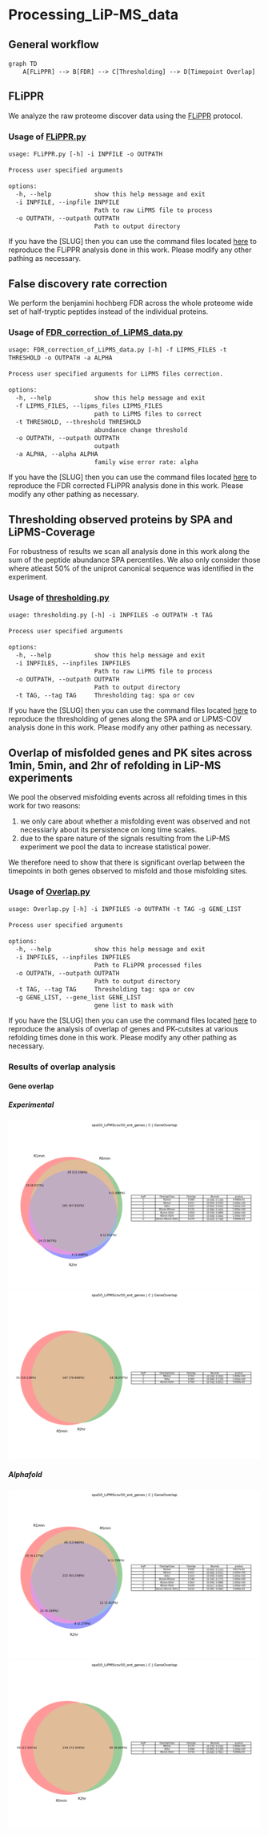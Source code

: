 # Processing_LiP-MS_data  

## General workflow
```mermaid
graph TD
    A[FLiPPR] --> B[FDR] --> C[Thresholding] --> D[Timepoint Overlap]
``` 

## FLiPPR
We analyze the raw proteome discover data using the [FLiPPR](https://pubs.acs.org/doi/full/10.1021/acs.jproteome.3c00887) protocol. 

### Usage of [FLiPPR.py](src/data/FLiPPR.py)
```
usage: FLiPPR.py [-h] -i INPFILE -o OUTPATH

Process user specified arguments

options:
  -h, --help            show this help message and exit
  -i INPFILE, --inpfile INPFILE
                        Path to raw LiPMS file to process
  -o OUTPATH, --outpath OUTPATH
                        Path to output directory
```

If you have the [SLUG] then you can use the command files located [here](src/command_lists/FliPPR.cmds) to reproduce the FLiPPR analysis done in this work. Please modify any other pathing as necessary. 

## False discovery rate correction
We perform the benjamini hochberg FDR across the whole proteome wide set of half-tryptic peptides instead of the individual proteins.   

### Usage of [FDR_correction_of_LiPMS_data.py](src/data/FDR_correction_of_LiPMS_data.py)
```
usage: FDR_correction_of_LiPMS_data.py [-h] -f LIPMS_FILES -t THRESHOLD -o OUTPATH -a ALPHA

Process user specified arguments for LiPMS files correction.

options:
  -h, --help            show this help message and exit
  -f LIPMS_FILES, --lipms_files LIPMS_FILES
                        path to LiPMS files to correct
  -t THRESHOLD, --threshold THRESHOLD
                        abundance change threshold
  -o OUTPATH, --outpath OUTPATH
                        outpath
  -a ALPHA, --alpha ALPHA
                        family wise error rate: alpha
```

If you have the [SLUG] then you can use the command files located [here](src/command_lists/FDR.cmds) to reproduce the FDR corrected FLiPPR analysis done in this work. Please modify any other pathing as necessary. 


## Thresholding observed proteins by SPA and LiPMS-Coverage
For robustness of results we scan all analysis done in this work along the sum of the peptide abundance SPA percentiles. We also only consider those where atleast 50% of the uniprot canonical sequence was identified in the experiment.   

### Usage of [thresholding.py](src/data/thresholding.py)
```
usage: thresholding.py [-h] -i INPFILES -o OUTPATH -t TAG

Process user specified arguments

options:
  -h, --help            show this help message and exit
  -i INPFILES, --inpfiles INPFILES
                        Path to raw LiPMS file to process
  -o OUTPATH, --outpath OUTPATH
                        Path to output directory
  -t TAG, --tag TAG     Thresholding tag: spa or cov
```

If you have the [SLUG] then you can use the command files located [here](src/command_lists/thresholding.cmds) to reproduce the thresholding of genes along the SPA and or LiPMS-COV analysis done in this work. Please modify any other pathing as necessary. 

## Overlap of misfolded genes and PK sites across 1min, 5min, and 2hr of refolding in LiP-MS experiments
We pool the observed misfolding events across all refolding times in this work for two reasons: 
1. we only care about whether a misfolding event was observed and not necessiarly about its persistence on long time scales.
2. due to the spare nature of the signals resulting from the LiP-MS experiment we pool the data to increase statistical power. 

We therefore need to show that there is significant overlap between the timepoints in both genes observed to misfold and those misfolding sites.  

### Usage of [Overlap.py](src/data/Overlap.py)
```
usage: Overlap.py [-h] -i INPFILES -o OUTPATH -t TAG -g GENE_LIST

Process user specified arguments

options:
  -h, --help            show this help message and exit
  -i INPFILES, --inpfiles INPFILES
                        Path to FLiPPR processed files
  -o OUTPATH, --outpath OUTPATH
                        Path to output directory
  -t TAG, --tag TAG     Thresholding tag: spa or cov
  -g GENE_LIST, --gene_list GENE_LIST
                        gene list to mask with
```

If you have the [SLUG] then you can use the command files located [here](src/command_lists/Overlap.cmds) to reproduce the analysis of overlap of genes and PK-cutsites at various refolding times done in this work. Please modify any other pathing as necessary.  

### Results of overlap analysis
#### Gene overlap 
##### Experimental 
![EXP GeneOverlapVenn3Diagram_spa50_LiPMScov50_ent_genes_C](Figures/GeneOverlap/EXP/GeneOverlapVenn3Diagram_spa50_LiPMScov50_ent_genes_C.png)
![EXP GeneOverlapVenn2Diagram_spa50_LiPMScov50_ent_genes_C](Figures/GeneOverlap/EXP/GeneOverlapVenn2Diagram_spa50_LiPMScov50_ent_genes_C.png) 
##### Alphafold 
![AF GeneOverlapVenn3Diagram_spa50_LiPMScov50_ent_genes_C](Figures/GeneOverlap/AF/GeneOverlapVenn3Diagram_spa50_LiPMScov50_ent_genes_C.png)
![AF GeneOverlapVenn2Diagram_spa50_LiPMScov50_ent_genes_C](Figures/GeneOverlap/AF/GeneOverlapVenn2Diagram_spa50_LiPMScov50_ent_genes_C.png)